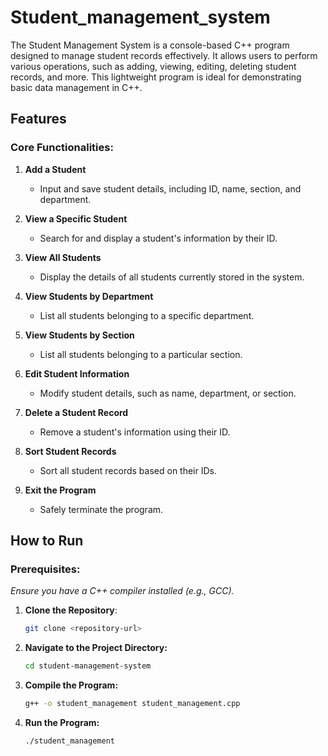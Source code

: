 # Student_management_system
The Student Management System is a console-based C++ program designed to manage student records effectively. It allows users to perform various operations, such as adding, viewing, editing, deleting student records, and more. This lightweight program is ideal for demonstrating basic data management in C++.

## Features
### Core Functionalities:
1. **Add a Student**  
   - Input and save student details, including ID, name, section, and department.  

2. **View a Specific Student**  
   - Search for and display a student's information by their ID.  

3. **View All Students**  
   - Display the details of all students currently stored in the system.  

4. **View Students by Department**  
   - List all students belonging to a specific department.  

5. **View Students by Section**  
   - List all students belonging to a particular section.  

6. **Edit Student Information**  
   - Modify student details, such as name, department, or section.  

7. **Delete a Student Record**  
   - Remove a student's information using their ID.  

8. **Sort Student Records**  
   - Sort all student records based on their IDs.  

9. **Exit the Program**  
   - Safely terminate the program.

## How to Run
### Prerequisites:
*Ensure you have a C++ compiler installed (e.g., GCC).*
1. **Clone the Repository**:  
   ```bash
   git clone <repository-url>
2. **Navigate to the Project Directory:**
   ```bash
   cd student-management-system
3. **Compile the Program:**
   ```bash
   g++ -o student_management student_management.cpp
4. **Run the Program:**
   ```bash
   ./student_management
